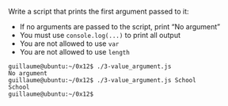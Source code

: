 Write a script that prints the first argument passed to it:
- If no arguments are passed to the script, print “No argument”
- You must use ```console.log(...)``` to print all output
- You are not allowed to use ```var```
- You are not allowed to use ```length```
```
guillaume@ubuntu:~/0x12$ ./3-value_argument.js 
No argument
guillaume@ubuntu:~/0x12$ ./3-value_argument.js School
School
guillaume@ubuntu:~/0x12$
```
